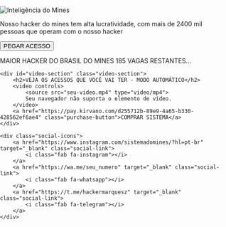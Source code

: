 
<html lang="pt-BR">
<head>
    <meta charset="UTF-8">
    <meta http-equiv="X-UA-Compatible" content="IE=edge">
    <meta name="viewport" content="width=device-width, initial-scale=1.0">
    <title>ACESSO AO HACKER DO MINES</title>
    <link href="https://cdnjs.cloudflare.com/ajax/libs/font-awesome/6.0.0-beta3/css/all.min.css" rel="stylesheet">
    <style>
        h1 {
        display: none;
    }
    body, html {
    width: 100%;
    height: 100%;
    margin: 0;
    padding: 0;
    box-sizing: border-box;
    overflow-x: hidden;
}

.container {
    max-width: 100%; /* Garante que o container não ultrapasse a largura */
    margin: 0 auto;
    padding: 0 10px; /* Adiciona um espaçamento interno */
}

.logo img {
    max-width: 80%; /* Ajusta para não ultrapassar a largura da tela */
    height: auto;
    margin: 0 auto;
}
    .logo img {
        max-width: 100%;
        height: auto;
        display: block;
        margin: 0 auto;
        background-color: transparent; /* Certifica transparência */
    }
        .container {
            text-align: center;
            padding: 20px;
        }
        .logo img {
            max-width: 100%;
            height: auto;
        }
        .content h1 {
            font-size: 5vw; /* Escala automática */
            margin: 20px 0;
        }
        .content p {
            font-size: 4vw; /* Escala automática */
            margin: 15px 0;
        }
        .highlight {
        color: rgb(0, 195, 255) !important; /* Força o vermelho, ignorando outros estilos */
        font-weight: bold;
    }
    .highlight {
    background-color: #f8f8f800;
}
        .cta-button {
            display: inline-block;
            margin: 20px 0;
            padding: 15px 30px;
            background-color: red;
            color: #fff;
            text-decoration: none;
            font-size: 4vw; /* Escala automática */
            border-radius: 5px;
            transition: background-color 0.3s;
            cursor: pointer;
        }
        .cta-button:hover {
            background-color: darkred;
        }
        .footer-text {
            font-size: 3.5vw; /* Escala automática */
            margin-top: 20px;
        }
        .video-section {
            display: none; /* Esconde inicialmente */
            margin-top: 40px;
            text-align: center;
            animation: fadeIn 0.5s ease-in-out;
        }
        .video-section h2 {
            font-size: 5vw; /* Escala automática */
            color: red;
            margin-bottom: 20px;
        }
        .video-section video {
            max-width: 90%;
            height: auto;
            border: 2px solid red;
            border-radius: 10px;
        }
        .purchase-button {
            display: block; /* Mostra o botão por padrão */
            margin-top: 20px;
            padding: 15px 30px;
            background-color: green;
            color: #fff;
            text-decoration: none;
            font-size: 4vw; /* Escala automática */
            border-radius: 5px;
            transition: background-color 0.3s;
            cursor: pointer;
        }
        .purchase-button:hover {
            background-color: darkgreen;
        }
        .social-icons {
            margin-top: 30px;
            padding-bottom: 20px;
            text-align: center;
        }
        .social-link {
            margin: 0 10px;
            font-size: 6vw; /* Tamanho ajustável */
            color: white; /* Cor inicial dos ícones */
            transition: transform 0.3s, color 0.3s;
            text-decoration: none;
        }
        .social-link:hover {
            color: rgb(0, 204, 255); /* Cor ao passar o mouse */
            transform: scale(1.2); /* Aumenta o tamanho ao passar o mouse */
        }
        @keyframes fadeIn {
            from { opacity: 0; }
            to { opacity: 1; }
        }
    </style>
    <script>
        function showVideoSection() {
            const videoSection = document.getElementById('video-section');
            videoSection.style.display = 'block';
            videoSection.scrollIntoView({ behavior: 'smooth' });
        }
    </script>
</head>
<body>
    <div class="container">
        <div class="logo">
            <img src="https://i.ibb.co/9Z8yqPV/Design-sem-nome-19-removebg-preview.png" alt="Inteligência do Mines">
        </div>
        <div class="content">
            <h1>FAÇA DE <span class="highlight">R$50 A R$100</span> POR DIA SÓ COPIANDO E COLANDO OS DO HACKER SINAIS</h1>
            <p class="description">Nosso hacker do mines tem alta lucratividade, com mais de <span class="highlight">2400 mil pessoas</span> que operam com o nosso hacker</p>
            <button onclick="showVideoSection()" class="cta-button">PEGAR ACESSO</button>
            <p class="footer-text">MAIOR HACKER DO BRASIL DO MINES <span class="highlight">185 VAGAS RESTANTES...</span></p>
        </div>
    </div>

    <div id="video-section" class="video-section">
        <h2>VEJA OS ACESSOS QUE VOCÊ VAI TER - MODO AUTOMÁTICO</h2>
        <video controls>
            <source src="seu-video.mp4" type="video/mp4">
            Seu navegador não suporta o elemento de vídeo.
        </video>
        <a href="https://pay.kirvano.com/d255712b-89e9-4a65-b330-428562ef6ae4" class="purchase-button">COMPRAR SISTEMA</a>
    </div>

    <div class="social-icons">
        <a href="https://www.instagram.com/sistemadomines/?hl=pt-br" target="_blank" class="social-link">
            <i class="fab fa-instagram"></i>
        </a>
        <a href="https://wa.me/seu_numero" target="_blank" class="social-link">
            <i class="fab fa-whatsapp"></i>
        </a>
        <a href="https://t.me/hackermarquesz" target="_blank" class="social-link">
            <i class="fab fa-telegram"></i>
        </a>
    </div>
</body>
</html>
